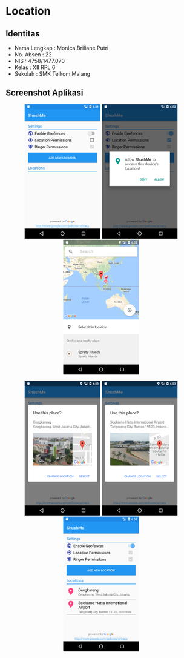 # Location
## Identitas
* Nama Lengkap : Monica Briliane Putri
* No. Absen : 22
* NIS : 4758/1477.070 
* Kelas : XII RPL 6
* Sekolah : SMK Telkom Malang

## Screenshot Aplikasi
<p align="center">
  <img src="https://github.com/Monicabrlpt/Location/blob/master/screenshots/mbk%20(1).png" width="200"/>
  <img src="https://github.com/Monicabrlpt/Location/blob/master/screenshots/mbk%20(2).png" width="200"/>
  <img src="https://github.com/Monicabrlpt/Location/blob/master/screenshots/mbk%20(3).png" width="200"/>
</p>
<p align="center">
  <img src="https://github.com/Monicabrlpt/Location/blob/master/screenshots/mbk%20(4).png" width="200"/>
  <img src="https://github.com/Monicabrlpt/Location/blob/master/screenshots/mbk%20(5).png" width="200"/>
  <img src="https://github.com/Monicabrlpt/Location/blob/master/screenshots/mbk%20(6).png" width="200"/>
</p>
